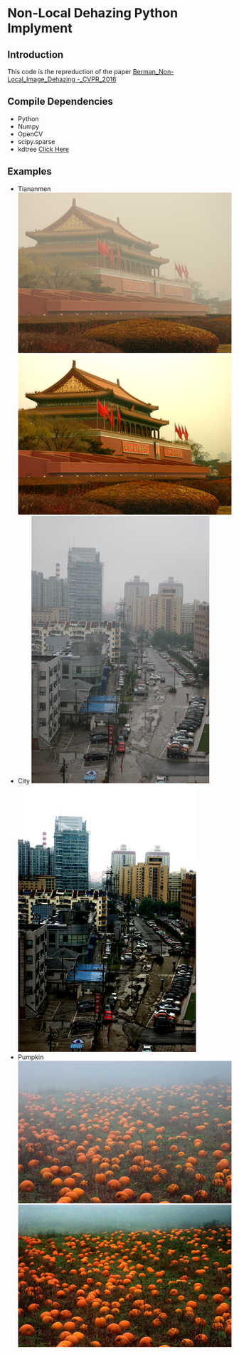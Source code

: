 # Non-Local Dehazing Python Implyment
## Introduction
This code is the repreduction of the paper 
[Berman_Non-Local_Image_Dehazing -_CVPR_2016](https://openaccess.thecvf.com/content_cvpr_2016/papers/Berman_Non-Local_Image_Dehazing_CVPR_2016_paper.pdf)
## Compile Dependencies
* Python
* Numpy
* OpenCV
* scipy.sparse
* kdtree [Click Here](https://github.com/stefankoegl/kdtree)

## Examples
* Tiananmen
![tiananmen_input](./Pics/tiananmen_input.png)
![tiananmen_result](./Pics/tiananmen_result.png)
* City
![city_input](./Pics/city_input.png)
![city_result](./Pics/city_result.png)
* Pumpkin
![pumpkin_input](./Pics/pumpkin_input.png)
![pumpkin_result](./Pics/pumpkin_result.png)